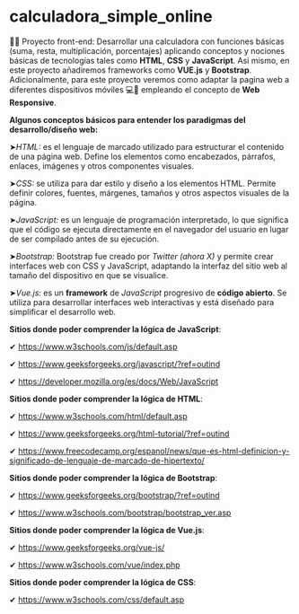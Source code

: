 # calculadora_simple_online
👩‍💻 Proyecto front-end: Desarrollar una calculadora con funciones básicas (suma, resta, multiplicación, porcentajes) aplicando conceptos y nociones básicas de tecnologías tales como **HTML**, **CSS** y **JavaScript**. Asi mismo, en este proyecto añadiremos frameworks como **VUE.js** y **Bootstrap**. Adicionalmente, para este proyecto veremos como adaptar la pagina web a diferentes dispositivos móviles 💻📱 empleando el concepto de **Web Responsive**. 

**Algunos conceptos básicos para entender los paradigmas del desarrollo/diseño web:**

➤*HTML:* es el lenguaje de marcado utilizado para estructurar el contenido de una página web. Define los elementos como encabezados, párrafos, enlaces, imágenes y otros componentes visuales.

➤*CSS:* se utiliza para dar estilo y diseño a los elementos HTML. Permite definir colores, fuentes, márgenes, tamaños y otros aspectos visuales de la página.

➤*JavaScript:* es un lenguaje de programación interpretado, lo que significa que el código se ejecuta directamente en el navegador del usuario en lugar de ser compilado antes de su ejecución.

➤*Bootstrap:* Bootstrap fue creado por *Twitter (ahora X)* y permite crear interfaces web con CSS y JavaScript, adaptando la interfaz del sitio web al tamaño del dispositivo en que se visualice. 

➤*Vue.js:* es un **framework** de *JavaScript* progresivo de **código abierto**. Se utiliza para desarrollar interfaces web interactivas y está diseñado para simplificar el desarrollo web.

**Sitios donde poder comprender la lógica de JavaScript**:

✔ https://www.w3schools.com/js/default.asp

✔ https://www.geeksforgeeks.org/javascript/?ref=outind

✔ https://developer.mozilla.org/es/docs/Web/JavaScript

**Sitios donde poder comprender la lógica de HTML**:

✔ https://www.w3schools.com/html/default.asp

✔ https://www.geeksforgeeks.org/html-tutorial/?ref=outind

✔ https://www.freecodecamp.org/espanol/news/que-es-html-definicion-y-significado-de-lenguaje-de-marcado-de-hipertexto/

**Sitios donde poder comprender la lógica de Bootstrap**:

✔ https://www.geeksforgeeks.org/bootstrap/?ref=outind

✔ https://www.w3schools.com/bootstrap/bootstrap_ver.asp

**Sitios donde poder comprender la lógica de Vue.js**:

✔ https://www.geeksforgeeks.org/vue-js/

✔ https://www.w3schools.com/vue/index.php

**Sitios donde poder comprender la lógica de CSS**:

✔ https://www.w3schools.com/css/default.asp
